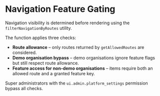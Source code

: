 # Navigation Feature Gating

Navigation visibility is determined before rendering using the `filterNavigationByRoutes` utility.

The function applies three checks:

- **Route allowance** – only routes returned by `getAllowedRoutes` are considered.
- **Demo organisation bypass** – demo organisations ignore feature flags but still respect route allowance.
- **Feature access for non-demo organisations** – items require both an allowed route and a granted feature key.

Super administrators with the `ui.admin.platform_settings` permission bypass all checks.
